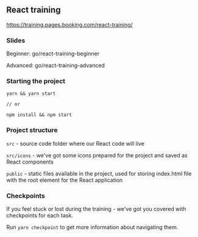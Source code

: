 ## React training

https://training.pages.booking.com/react-training/

### Slides

Beginner: go/react-training-beginner

Advanced: go/react-training-advanced

### Starting the project

```
yarn && yarn start

// or

npm install && npm start
```

### Project structure

`src` - source code folder where our React code will live

`src/icons` - we've got some icons prepared for the project and saved as React components

`public` - static files available in the project, used for storing index.html file with the root element for the React application

### Checkpoints

If you feel stuck or lost during the training - we've got you covered with checkpoints for each task.

Run `yarn checkpoint` to get more information about navigating them.  
